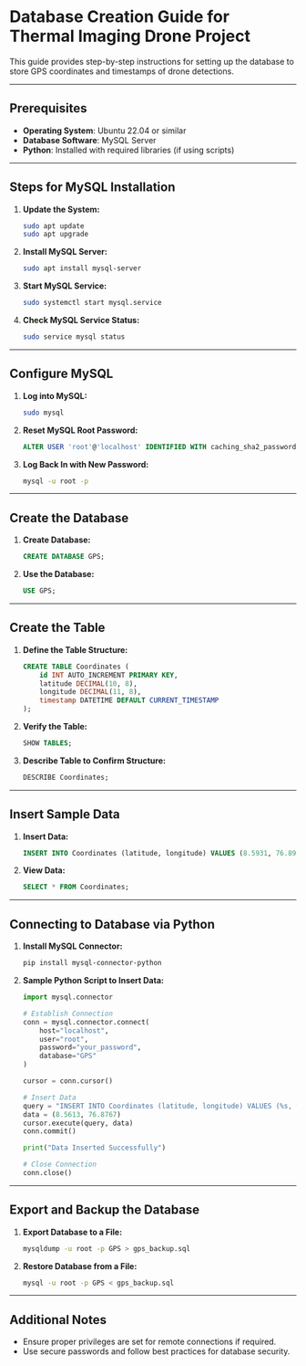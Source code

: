 
# Database Creation Guide for Thermal Imaging Drone Project

This guide provides step-by-step instructions for setting up the database to store GPS coordinates and timestamps of drone detections.

---

## Prerequisites

- **Operating System**: Ubuntu 22.04 or similar
- **Database Software**: MySQL Server
- **Python**: Installed with required libraries (if using scripts)

---

## Steps for MySQL Installation

1. **Update the System:**
    ```bash
    sudo apt update
    sudo apt upgrade
    ```

2. **Install MySQL Server:**
    ```bash
    sudo apt install mysql-server
    ```

3. **Start MySQL Service:**
    ```bash
    sudo systemctl start mysql.service
    ```

4. **Check MySQL Service Status:**
    ```bash
    sudo service mysql status
    ```

---

## Configure MySQL

1. **Log into MySQL:**
    ```bash
    sudo mysql
    ```

2. **Reset MySQL Root Password:**
    ```sql
    ALTER USER 'root'@'localhost' IDENTIFIED WITH caching_sha2_password BY 'your_password';
    ```

3. **Log Back In with New Password:**
    ```bash
    mysql -u root -p
    ```

---

## Create the Database

1. **Create Database:**
    ```sql
    CREATE DATABASE GPS;
    ```

2. **Use the Database:**
    ```sql
    USE GPS;
    ```

---

## Create the Table

1. **Define the Table Structure:**
    ```sql
    CREATE TABLE Coordinates (
        id INT AUTO_INCREMENT PRIMARY KEY,
        latitude DECIMAL(10, 8),
        longitude DECIMAL(11, 8),
        timestamp DATETIME DEFAULT CURRENT_TIMESTAMP
    );
    ```

2. **Verify the Table:**
    ```sql
    SHOW TABLES;
    ```

3. **Describe Table to Confirm Structure:**
    ```sql
    DESCRIBE Coordinates;
    ```

---

## Insert Sample Data

1. **Insert Data:**
    ```sql
    INSERT INTO Coordinates (latitude, longitude) VALUES (8.5931, 76.8938);
    ```

2. **View Data:**
    ```sql
    SELECT * FROM Coordinates;
    ```

---

## Connecting to Database via Python

1. **Install MySQL Connector:**
    ```bash
    pip install mysql-connector-python
    ```

2. **Sample Python Script to Insert Data:**
    ```python
    import mysql.connector

    # Establish Connection
    conn = mysql.connector.connect(
        host="localhost",
        user="root",
        password="your_password",
        database="GPS"
    )

    cursor = conn.cursor()

    # Insert Data
    query = "INSERT INTO Coordinates (latitude, longitude) VALUES (%s, %s)"
    data = (8.5613, 76.8767)
    cursor.execute(query, data)
    conn.commit()

    print("Data Inserted Successfully")

    # Close Connection
    conn.close()
    ```

---

## Export and Backup the Database

1. **Export Database to a File:**
    ```bash
    mysqldump -u root -p GPS > gps_backup.sql
    ```

2. **Restore Database from a File:**
    ```bash
    mysql -u root -p GPS < gps_backup.sql
    ```

---

## Additional Notes

- Ensure proper privileges are set for remote connections if required.
- Use secure passwords and follow best practices for database security.

